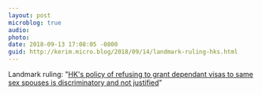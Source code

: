 ```yaml
---
layout: post
microblog: true
audio: 
photo: 
date: 2018-09-13 17:08:05 -0800
guid: http://kerim.micro.blog/2018/09/14/landmark-ruling-hks.html
---
```

Landmark ruling: "[HK's policy of refusing to grant dependant visas to same sex spouses is discriminatory and not justified](https://www.lexology.com/library/detail.aspx?g=02179ca4-9f2e-4469-906d-cfce65b49c0d&utm_source=lexology+daily+newsfeed&utm_medium=html+email+-+body+-+general+section&utm_campaign=lexology+subscriber+daily+feed&utm_content=lexology+daily+newsfeed+2018-09-12&utm_term=)"
